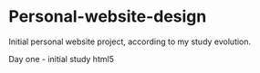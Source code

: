 # Personal-website-design
Initial personal website project, according to my study evolution.

Day one -  initial study html5
